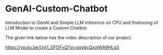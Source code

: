 # GenAI-Custom-Chatbot
Introduction to GenAI and Simple LLM Inference on CPU and finetuning of LLM Model to create a Custom Chatbot

The given link below has the video description of our project.

https://youtu.be/Uyi1_GFDFxQ?si=gsybcQxolWA9HLq3
